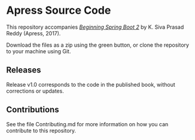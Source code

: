 # Apress Source Code

This repository accompanies [*Beginning Spring Boot 2*](http://www.apress.com/9781484229309) by K. Siva Prasad Reddy (Apress, 2017).

[comment]: #cover


Download the files as a zip using the green button, or clone the repository to your machine using Git.

## Releases

Release v1.0 corresponds to the code in the published book, without corrections or updates.

## Contributions

See the file Contributing.md for more information on how you can contribute to this repository.
